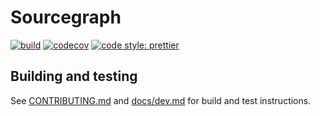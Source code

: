 # Sourcegraph

[![build](https://badge.buildkite.com/00bbe6fa9986c78b8e8591cffeb0b0f2e8c4bb610d7e339ff6.svg?branch=master)](https://buildkite.com/sourcegraph/sourcegraph)
[![codecov](https://codecov.io/gh/sourcegraph/sourcegraph/branch/master/graph/badge.svg?token=aV9CcZQB4l)](https://codecov.io/gh/sourcegraph/sourcegraph)
[![code style: prettier](https://img.shields.io/badge/code_style-prettier-ff69b4.svg)](https://github.com/prettier/prettier)

## Building and testing

See [CONTRIBUTING.md](./CONTRIBUTING.md) and [docs/dev.md](./docs/dev.md) for build and test instructions.
